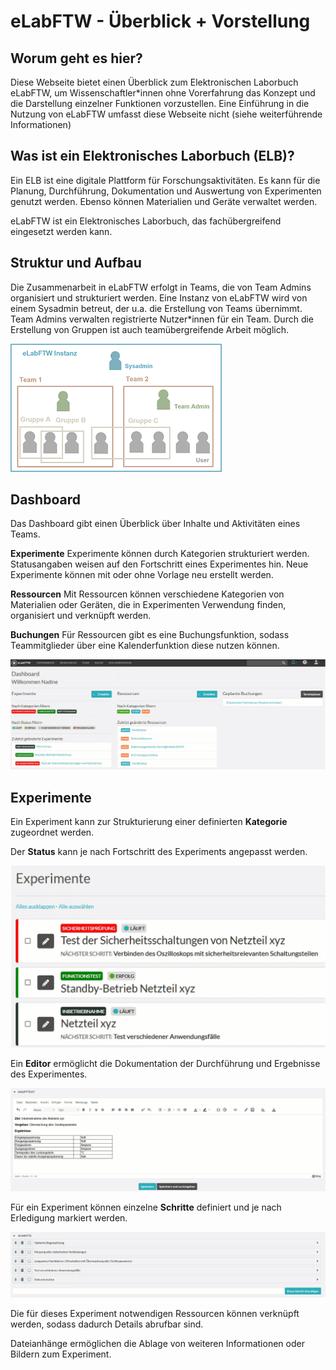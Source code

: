 # eLabFTW - Überblick + Vorstellung

## Worum geht es hier?
Diese Webseite bietet einen Überblick zum Elektronischen Laborbuch eLabFTW, um Wissenschaftler*innen ohne Vorerfahrung das Konzept und die Darstellung einzelner Funktionen vorzustellen. Eine Einführung in die Nutzung von eLabFTW umfasst diese Webseite nicht (siehe weiterführende Informationen)

## Was ist ein Elektronisches Laborbuch (ELB)?
Ein ELB ist eine digitale Plattform für Forschungsaktivitäten. Es kann für die Planung, Durchführung, Dokumentation und Auswertung von Experimenten genutzt werden. Ebenso können Materialien und Geräte verwaltet werden.

eLabFTW ist ein Elektronisches Laborbuch, das fachübergreifend eingesetzt werden kann. 


## Struktur und Aufbau
Die Zusammenarbeit in eLabFTW erfolgt in Teams, die von Team Admins organisiert und strukturiert werden. Eine Instanz von eLabFTW wird von einem Sysadmin betreut, der u.a. die Erstellung von Teams übernimmt. Team Admins verwalten registrierte Nutzer*innen für ein Team. Durch die Erstellung von Gruppen ist auch teamübergreifende Arbeit möglich.

![grafik](Struktur_Rollen.png)


## Dashboard
Das Dashboard gibt einen Überblick über Inhalte und Aktivitäten eines Teams.

**Experimente**
Experimente können durch Kategorien strukturiert werden. Statusangaben weisen auf den Fortschritt eines Experimentes hin. Neue Experimente können mit oder ohne Vorlage neu erstellt werden.

**Ressourcen**
Mit Ressourcen können verschiedene Kategorien von Materialien oder Geräten, die in Experimenten Verwendung finden, organisiert und verknüpft werden.

**Buchungen**
Für Ressourcen gibt es eine Buchungsfunktion, sodass Teammitglieder über eine Kalenderfunktion diese nutzen können.

![animation](Dashboard.gif)


## Experimente

Ein Experiment kann zur Strukturierung einer definierten **Kategorie** zugeordnet werden. 

Der **Status** kann je nach Fortschritt des Experiments angepasst werden.

![animation](Experimente.gif)


Ein **Editor** ermöglicht die Dokumentation der Durchführung und Ergebnisse des Experimentes. 

![animation](Experimente_Editor.gif)

Für ein Experiment können einzelne **Schritte** definiert und je nach Erledigung markiert werden. 

![animation](Experiment_Schritte.gif)

Die für dieses Experiment notwendigen Ressourcen können verknüpft werden, sodass dadurch Details abrufbar sind.

Dateianhänge ermöglichen die Ablage von weiteren Informationen oder Bildern zum Experiment.




